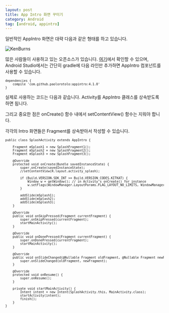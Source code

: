 ```yaml
---
layout: post
title: App Intro 화면 꾸미기
category: Android
tag: [android, appintro]
---
```


일반적인 AppIntro 화면은 대략 다음과 같은 형태를 하고 있습니다.

![KenBurns](https://github.com/PaoloRotolo/AppIntro/raw/master/art/intro.png) 

많은 사람들이 사용하고 있는 오픈소스가 있습니다.
[여기](https://github.com/PaoloRotolo/AppIntro)에서 확인할 수 있으며, 
Android Studio에서는 간단히 gradle에 다음 라인만 추가하면 AppIntro 컴포넌트를 사용할 수 있습니다.

<pre class="prettyprint" style="font-size:0.7em;">
dependencies {
    compile 'com.github.paolorotolo:appintro:4.1.0'
}
</pre>

실제로 사용하는 코드는 다음과 같습니다. Activity를 AppIntro 클래스를 상속받도록 하면
됩니다. 

그리고 중요한 점은 onCreate() 함수 내에서 setContentView() 함수는 지워야 합니다.

각각의 Intro 화면들은 Fragment를 상속받아서 작성할 수 있습니다.


<pre class="prettyprint" style="font-size:0.7em;">
public class SplashActivity extends AppIntro {

    Fragment mSplash1 = new SplashFragment1();
    Fragment mSplash2 = new SplashFragment2();
    Fragment mSplash3 = new SplashFragment3();

    @Override
    protected void onCreate(Bundle savedInstanceState) {
        super.onCreate(savedInstanceState);
        //setContentView(R.layout.activity_splash);

        if (Build.VERSION.SDK_INT >= Build.VERSION_CODES.KITKAT) {
            Window w = getWindow(); // in Activity's onCreate() for instance
            w.setFlags(WindowManager.LayoutParams.FLAG_LAYOUT_NO_LIMITS, WindowManager.LayoutParams.FLAG_LAYOUT_NO_LIMITS);
        }

        addSlide(mSplash1);
        addSlide(mSplash2);
        addSlide(mSplash3);
    }

    @Override
    public void onSkipPressed(Fragment currentFragment) {
        super.onSkipPressed(currentFragment);
        startMainActivity();
    }

    @Override
    public void onDonePressed(Fragment currentFragment) {
        super.onDonePressed(currentFragment);
        startMainActivity();
    }

    @Override
    public void onSlideChanged(@Nullable Fragment oldFragment, @Nullable Fragment newFragment) {
        super.onSlideChanged(oldFragment, newFragment);
    }

    @Override
    protected void onResume() {
        super.onResume();
    }

    private void startMainActivity() {
        Intent intent = new Intent(SplashActivity.this, MainActivity.class);
        startActivity(intent);
        finish();
    }
}
</pre>


